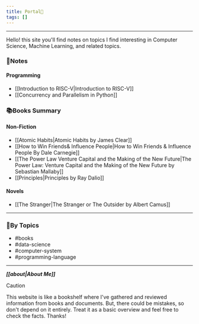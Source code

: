 ```yaml
---
title: Portal🤗
tags: []
---
```


---

Hello! this site you'll find notes on topics I find interesting in Computer Science, Machine Learning, and related topics. 

### 📝Notes
#### Programming
- [[Introduction to RISC-V|Introduction to RISC-V]]
- [[Concurrency and Parallelism in Python]]
### 📚Books Summary
#### Non-Fiction
- [[Atomic Habits|Atomic Habits by James Clear]]
- [[How to Win Friends& Influence People|How to Win Friends & Influence People By Dale Carnegie]]
- [[The Power Law Venture Capital and the Making of the New Future|The Power Law: Venture Capital and the Making of the New Future by Sebastian Mallaby]]
- [[Principles|Principles by Ray Dalio]]
#### Novels
- [[The Stranger|The Stranger or The Outsider by Albert Camus]]

---
### 📝By Topics
- #books
- #data-science 
- #computer-system 
- #programming-language
---

***[[about|About Me]]***

> [!caution]
> This website is like a bookshelf where I've gathered and reviewed information from books and documents. But, there could be mistakes, so don't depend on it entirely. Treat it as a basic overview and feel free to check the facts. Thanks!
